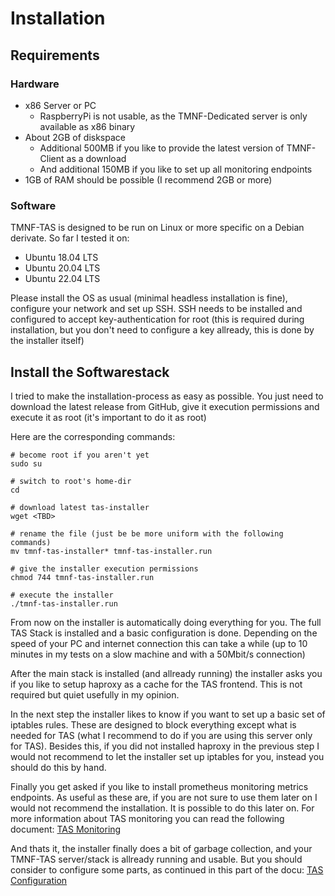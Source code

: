 # Installation

## Requirements

### Hardware

  * x86 Server or PC
    * RaspberryPi is not usable, as the TMNF-Dedicated server is only available as x86 binary
  * About 2GB of diskspace
    * Additional 500MB if you like to provide the latest version of TMNF-Client as a download
    * And additional 150MB if you like to set up all monitoring endpoints
  * 1GB of RAM should be possible (I recommend 2GB or more)

### Software

TMNF-TAS is designed to be run on Linux or more specific on a Debian derivate. So far I tested it on:

  * Ubuntu 18.04 LTS
  * Ubuntu 20.04 LTS
  * Ubuntu 22.04 LTS

Please install the OS as usual (minimal headless installation is fine), configure your network and set up SSH. SSH needs to be installed and configured to accept key-authentication for root (this is required during installation, but you don't need to configure a key allready, this is done by the installer itself)

## Install the Softwarestack

I tried to make the installation-process as easy as possible. You just need to download the latest release from GitHub, give it execution permissions and execute it as root (it's important to do it as root)

Here are the corresponding commands:

```
# become root if you aren't yet
sudo su

# switch to root's home-dir
cd

# download latest tas-installer
wget <TBD>

# rename the file (just be be more uniform with the following commands)
mv tmnf-tas-installer* tmnf-tas-installer.run

# give the installer execution permissions
chmod 744 tmnf-tas-installer.run

# execute the installer
./tmnf-tas-installer.run
```

From now on the installer is automatically doing everything for you. The full TAS Stack is installed and a basic configuration is done. Depending on the speed of your PC and internet connection this can take a while (up to 10 minutes in my tests on a slow machine and with a 50Mbit/s connection)

After the main stack is installed (and allready running) the installer asks you if you like to setup haproxy as a cache for the TAS frontend. This is not required but quiet usefully in my opinion.

In the next step the installer likes to know if you want to set up a basic set of iptables rules. These are designed to block everything except what is needed for TAS (what I recommend to do if you are using this server only for TAS). Besides this, if you did not installed haproxy in the previous step I would not recommend to let the installer set up iptables for you, instead you should do this by hand.

Finally you get asked if you like to install prometheus monitoring metrics endpoints. As useful as these are, if you are not sure to use them later on I would not recommend the installation. It is possible to do this later on. For more information about TAS monitoring you can read the following document: [TAS Monitoring](monitoring.md)

And thats it, the installer finally does a bit of garbage collection, and your TMNF-TAS server/stack is allready running and usable. But you should consider to configure some parts, as continued in this part of the docu: [TAS Configuration](configuration.md)